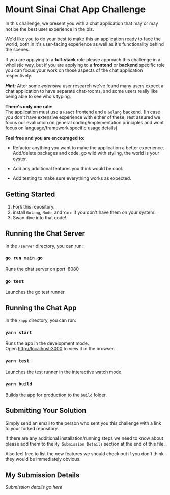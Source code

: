 # Mount Sinai Chat App Challenge

In this challenge, we present you with a chat application that may or may not be the best user experience in the biz.

We'd like you to do your best to make this an application ready to face the world, both in it's user-facing experience as well as it's functionality behind the scenes.

If you are applying to a **full-stack** role please approach this challenge in a wholistic way, but if you are applying to a **frontend** or **backend** specific role you can focus your work on those aspects of the chat application respectively.

***Hint:***
After some *extensive* user research we've found many users expect a chat application to have separate chat-rooms, and some users really like being able to see who's typing.

**There's only one rule:**  
The application must use a `React` frontend and a `Golang` backend.
(In case you don't have extensive experience with either of these, rest assured we focus our evaluation on general coding/implementation principles and wont focus on language/framework specific usage details)

**Feel free and you are encouraged to:**  
- Refactor anything you want to make the application a better experience. Add/delete packages and code, go wild with styling, the world is your oyster.

- Add any additional features you think would be cool.

- Add testing to make sure everything works as expected.


## Getting Started

1. Fork this repository.
2. install `Golang`, `Node`, and `Yarn` if you don't have them on your system.
3. Swan dive into that code!


## Running the Chat Server

In the `/server` directory, you can run:

### `go run main.go`

Runs the chat server on port :8080

### `go test`

Launches the go test runner.


## Running the Chat App

In the `/app` directory, you can run:

### `yarn start`

Runs the app in the development mode.  
Open [http://localhost:3000](http://localhost:3000) to view it in the browser.

### `yarn test`

Launches the test runner in the interactive watch mode.

### `yarn build`

Builds the app for production to the `build` folder.


## Submitting Your Solution

Simply send an email to the person who sent you this challenge with a link to your forked repository.

If there are any additional installation/running steps we need to know about please add them to the `My Submission Details` section at the end of this file.

Also feel free to list the new features we should check out if you don't think they would be immediately obvious.


## My Submission Details

*Submission details go here*
